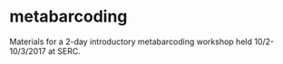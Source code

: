 # metabarcoding
Materials for a 2-day introductory metabarcoding workshop held 10/2-10/3/2017 at SERC.
